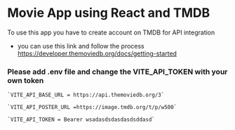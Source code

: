 # Movie App using React and TMDB

To use this app you have to create account on TMDB for API integration
* you can use this link and follow the process https://developer.themoviedb.org/docs/getting-started

### Please add .env file and change the VITE_API_TOKEN with your own token
    `VITE_API_BASE_URL = https://api.themoviedb.org/3`

    `VITE_API_POSTER_URL =https://image.tmdb.org/t/p/w500`

    `VITE_API_TOKEN = Bearer wsadasdsdasdasdsddasd`
